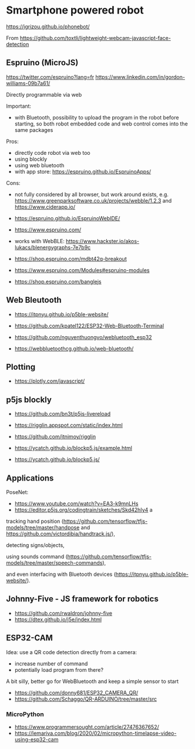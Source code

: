 # Smartphone powered robot

https://jgrizou.github.io/phonebot/

From https://github.com/toxtli/lightweight-webcam-javascript-face-detection


## Espruino (MicroJS)

https://twitter.com/espruino?lang=fr
https://www.linkedin.com/in/gordon-williams-09b7a61/

Directly programmable via web

Important:
- with Bluetooth, possibility to upload the program in the robot before starting, so both robot embedded code and web control comes into the same packages

Pros:
- directly code robot via web too
- using blockly
- using web bluetooth
- with app store: https://espruino.github.io/EspruinoApps/

Cons:
- not fully considered by all browser, but work around exists, e.g. https://www.greenparksoftware.co.uk/projects/webble/1.2.3 and https://www.ciderapp.io/


- https://espruino.github.io/EspruinoWebIDE/
- https://www.espruino.com/
- works with WebBLE: https://www.hackster.io/akos-lukacs/blenergygraphs-7e7b9c
- https://shop.espruino.com/mdbt42q-breakout

- https://www.espruino.com/Modules#espruino-modules
- https://shop.espruino.com/banglejs


## Web Bleutooth

- https://itpnyu.github.io/p5ble-website/

- https://github.com/kpatel122/ESP32-Web-Bluetooth-Terminal
- https://github.com/nguyenthuongvo/webluetooth_esp32

- https://webbluetoothcg.github.io/web-bluetooth/


## Plotting

- https://plotly.com/javascript/

## p5js blockly

- https://github.com/bn3t/p5js-livereload

- https://rigglin.appspot.com/static/index.html
- https://github.com/jtnimoy/rigglin
- https://ycatch.github.io/blockp5.js/example.html
- https://ycatch.github.io/blockp5.js/


## Applications

PoseNet:
 - https://www.youtube.com/watch?v=EA3-k9mnLHs 
 - https://editor.p5js.org/codingtrain/sketches/Skd42hIy4 a

 tracking hand position (https://github.com/tensorflow/tfjs-models/tree/master/handpose and https://github.com/victordibia/handtrack.js/), 
 
 detecting signs/objects, 
 
 using sounds command (https://github.com/tensorflow/tfjs-models/tree/master/speech-commands), 
 
 and even interfacing with Bluetooth devices (https://itpnyu.github.io/p5ble-website/).



## Johnny-Five - JS framework for robotics

- https://github.com/rwaldron/johnny-five
- https://dtex.github.io/j5e/index.html


## ESP32-CAM

Idea: use a QR code detection directly from a camera:
- increase number of command
- potentially load program from there?

A bit silly, better go for WebBluetooth and keep a simple sensor to start

- https://github.com/donny681/ESP32_CAMERA_QR/
- https://github.com/Schaggo/QR-ARDUINO/tree/master/src

### MicroPython

- https://www.programmersought.com/article/27476367652/
- https://lemariva.com/blog/2020/02/micropython-timelapse-video-using-esp32-cam



